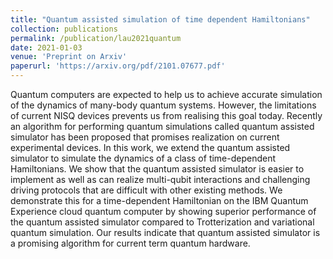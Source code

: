```yaml
---
title: "Quantum assisted simulation of time dependent Hamiltonians"
collection: publications
permalink: /publication/lau2021quantum
date: 2021-01-03
venue: 'Preprint on Arxiv'
paperurl: 'https://arxiv.org/pdf/2101.07677.pdf'
---
```

Quantum computers are expected to help us to achieve accurate simulation of the dynamics of many-body quantum systems. However, the limitations of current NISQ devices prevents us from realising this goal today. Recently an algorithm for performing quantum simulations called quantum assisted simulator has been proposed that promises realization on current experimental devices. In this work, we extend the quantum assisted simulator to simulate the dynamics of a class of time-dependent Hamiltonians. We show that the quantum assisted simulator is easier to implement as well as can realize multi-qubit interactions and challenging driving protocols that are difficult with other existing methods. We demonstrate this for a time-dependent Hamiltonian on the IBM Quantum Experience cloud quantum computer by showing superior performance of the quantum assisted simulator compared to Trotterization and variational quantum simulation. Our results indicate that quantum assisted simulator is a promising algorithm for current term quantum hardware.